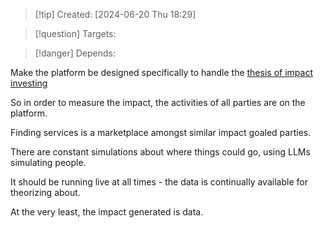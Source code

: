 
>[!tip] Created: [2024-06-20 Thu 18:29]

>[!question] Targets: 

>[!danger] Depends: 

Make the platform be designed specifically to handle the [thesis of impact investing](https://researchspace.auckland.ac.nz/bitstream/handle/2292/57138/Innes-2021-thesis.pdf?sequence=1)

So in order to measure the impact, the activities of all parties are on the platform.

Finding services is a marketplace amongst similar impact goaled parties.

There are constant simulations about where things could go, using LLMs simulating people.

It should be running live at all times - the data is continually available for theorizing about.

At the very least, the impact generated is data.